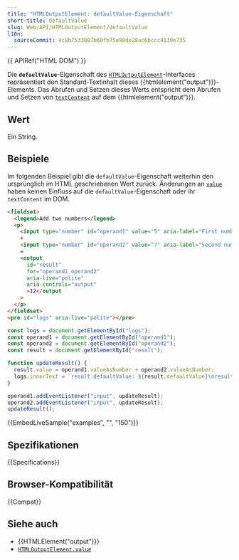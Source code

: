 ```yaml
---
title: "HTMLOutputElement: defaultValue-Eigenschaft"
short-title: defaultValue
slug: Web/API/HTMLOutputElement/defaultValue
l10n:
  sourceCommit: 4c8b7533087b60fb75e98de28ac6bccc4139e735
---
```


{{ APIRef("HTML DOM") }}

Die **`defaultValue`**-Eigenschaft des [`HTMLOutputElement`](/de/docs/Web/API/HTMLOutputElement)-Interfaces repräsentiert den Standard-Textinhalt dieses {{htmlelement("output")}}-Elements. Das Abrufen und Setzen dieses Werts entspricht dem Abrufen und Setzen von [`textContent`](/de/docs/Web/API/Node/textContent) auf dem {{htmlelement("output")}}.

## Wert

Ein String.

## Beispiele

Im folgenden Beispiel gibt die `defaultValue`-Eigenschaft weiterhin den ursprünglich im HTML geschriebenen Wert zurück. Änderungen an [`value`](/de/docs/Web/API/HTMLOutputElement/value) haben keinen Einfluss auf die `defaultValue`-Eigenschaft oder ihr `textContent` im DOM.

```html
<fieldset>
  <legend>Add two numbers</legend>
  <p>
    <input type="number" id="operand1" value="5" aria-label="First number" />
    +
    <input type="number" id="operand2" value="7" aria-label="Second number" />
    =
    <output
      id="result"
      for="operand1 operand2"
      aria-live="polite"
      aria-controls="output"
      >12</output
    >
  </p>
</fieldset>
<pre id="logs" aria-live="polite"></pre>
```

```js
const logs = document.getElementById("logs");
const operand1 = document.getElementById("operand1");
const operand2 = document.getElementById("operand2");
const result = document.getElementById("result");

function updateResult() {
  result.value = operand1.valueAsNumber + operand2.valueAsNumber;
  logs.innerText = `result.defaultValue: ${result.defaultValue}\nresult.value: ${result.value}`;
}

operand1.addEventListener("input", updateResult);
operand2.addEventListener("input", updateResult);
updateResult();
```

{{EmbedLiveSample("examples", "", "150")}}

## Spezifikationen

{{Specifications}}

## Browser-Kompatibilität

{{Compat}}

## Siehe auch

- {{HTMLElement("output")}}
- [`HTMLOutputElement.value`](/de/docs/Web/API/HTMLOutputElement/value)
